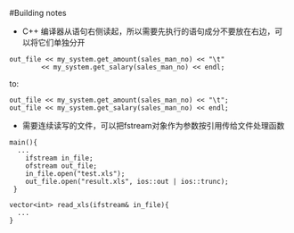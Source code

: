 #Building notes
* C++ 编译器从语句右侧读起，所以需要先执行的语句成分不要放在右边，可以将它们单独分开
```
out_file << my_system.get_amount(sales_man_no) << "\t"
        << my_system.get_salary(sales_man_no) << endl;
```
to:
```
out_file << my_system.get_amount(sales_man_no) << "\t";
out_file << my_system.get_salary(sales_man_no) << endl;
```
* 需要连续读写的文件，可以把fstream对象作为参数按引用传给文件处理函数
```
main(){
  ...
	ifstream in_file;
	ofstream out_file;
	in_file.open("test.xls");
	out_file.open("result.xls", ios::out | ios::trunc);
 }
 
vector<int> read_xls(ifstream& in_file){
  ...
}
```
